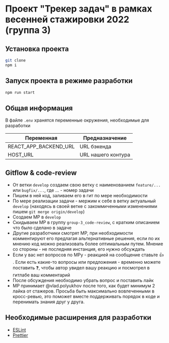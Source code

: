 # Проект "Трекер задач" в рамках весенней стажировки 2022 (группа 3)

## Установка проекта

```bash
git clone
npm i
```

## Запуск проекта в режиме разработки

```bash
npm run start
```

## Общая информация

В файле `.env` хранятся переменные окружения, необходимые для разработки

| Переменная | Предназначение |
| ------ | ------ |
| REACT_APP_BACKEND_URL | URL бэкенда |
| HOST_URL | URL нашего контура |

## Gitflow & code-review

- От ветки `develop` создаем свою ветку с наименованием `feature/...` или `bugfix/...`, где ... - номер задачи
- Пишем в ней код, заливаем его в гит по мере необходимости
- По мере реализации задачи - мержим к себе в ветку актуальный `develop` (находясь в своей ветке с закоммиченными изменениями пишем `git merge origin/develop`)
- Создаем МР в `develop`
- Скидываем МР в группу `group-3_code-review`, с кратким описанием что было сделано в задаче
- Другие разработчики смотрят МР, при необходимости комментируют его предлагая альтернативные решения, если по их мнению код можно реализовать более оптимальным путем. Мнение со стороны - не последняя инстанция, его нужно обсуждать
- Если у вас нет вопросов по МРу - реакцией на сообщение ставьте :+1: . Если есть какие-то вопросы или предложения - временно можете поставить :question:, чтобы автор увидел вашу реакцию и посмотрел в гитлабе ваш комментарий
- После обсуждения необходимо убрать вопрос и поставить лайк
- МР принимает @vlad.polyukhov после того, как будет минимум 2 лайка от стажеров. Просьба быть максимально вовлеченными в кросс-ревью, это поможет вместе поддерживать порядок в коде и перенимать знания друг у друга.

## Необходимые расширения для разработки

- [ESLint]
- [Prettier]

[ESLint]: https://marketplace.visualstudio.com/items?itemName=dbaeumer.vscode-eslint
[Prettier]: https://marketplace.visualstudio.com/items?itemName=esbenp.prettier-vscode
